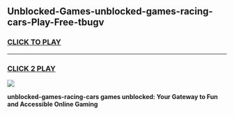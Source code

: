 
## Unblocked-Games-unblocked-games-racing-cars-Play-Free-tbugv
<h3>
<a href="https://premium76.site?title=unblocked-games-racing-cars&ref=10A">CLICK TO PLAY</a></h3>
<hr>

<h3>
<a href="https://premium76.site?title=unblocked-games-racing-cars&ref=10A">CLICK 2 PLAY</a>
  
</h3>

<a href="https://premium76.site?title=unblocked-games-racing-cars&ref=10A"><img src="https://clearcache.store/games.png"></a>


**unblocked-games-racing-cars games unblocked: Your Gateway to Fun and Accessible Online Gaming**
